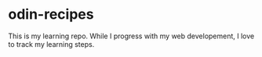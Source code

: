 # odin-recipes
This is my learning repo. While I progress with my web developement, I love to track my learning steps.
